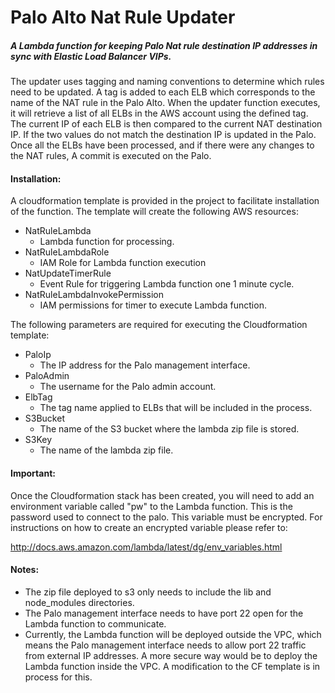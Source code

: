 # Palo Alto Nat Rule Updater

##### A Lambda function for keeping Palo Nat rule destination IP addresses in sync with Elastic Load Balancer VIPs.
  
The updater uses tagging and naming conventions to determine which rules need to be updated.  A tag is added to each ELB which corresponds to the name of the NAT rule in the Palo Alto.  When the updater function executes, it will retrieve a list of all ELBs in the AWS account using the defined tag. The current IP of each ELB is then compared to the current NAT destination IP.  If the two values do not match the destination IP is updated in the Palo.  Once all the ELBs have been processed, and if there were any changes to the NAT rules, A commit is executed on the Palo.



#### Installation:

A cloudformation template is provided in the project to facilitate installation of the function.  The template will create the following AWS resources:
* NatRuleLambda
  * Lambda function for processing.
* NatRuleLambdaRole
  * IAM Role for Lambda function execution
* NatUpdateTimerRule
  * Event Rule for triggering Lambda function one 1 minute cycle.
* NatRuleLambdaInvokePermission
  * IAM permissions for timer to execute Lambda function.
  
  
The following parameters are required for executing the Cloudformation template:
* PaloIp
  * The IP address for the Palo management interface.
* PaloAdmin
  * The username for the Palo admin account.
* ElbTag
  * The tag name applied to ELBs that will be included in the process.
* S3Bucket
  * The name of the S3 bucket where the lambda zip file is stored.
* S3Key
  * The name of the lambda zip file.
  
  
#### Important:
  Once the Cloudformation stack has been created, you will need to add an environment variable called "pw" to the Lambda function.  This is the password used to connect to the palo.  This variable must be encrypted.  For instructions on how to create an encrypted variable please refer to:
  
  http://docs.aws.amazon.com/lambda/latest/dg/env_variables.html
 
 
 #### Notes:
  * The zip file deployed to s3 only needs to include the lib and node_modules directories.
  * The Palo management interface needs to have port 22 open for the Lambda function to communicate.
  * Currently, the Lambda function will be deployed outside the VPC, which means the Palo management interface needs to allow port 22 traffic from external IP addresses.  A more secure way would be to deploy the Lambda function inside the VPC.  A modification to the CF template is in process for this.
  